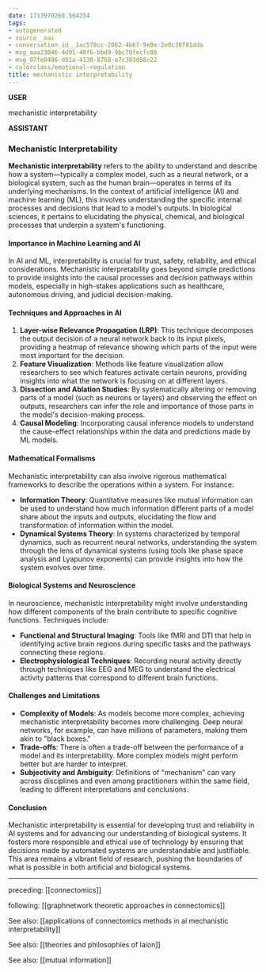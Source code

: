 ```yaml
---
date: 1713970268.564254
tags:
- autogenerated
- source__oai
- conversation_id__1ac578cc-2062-4b67-9e0e-2e0c30f81dda
- msg_aaa23846-4d91-40f6-bbd9-9bc78fecfc86
- msg_07fe0486-d91a-4130-8768-a7c383d58c22
- colorclass/emotional-regulation
title: mechanistic interpretability
---
```


**USER**

mechanistic interpretability


**ASSISTANT**

### Mechanistic Interpretability

**Mechanistic interpretability** refers to the ability to understand and describe how a system—typically a complex model, such as a neural network, or a biological system, such as the human brain—operates in terms of its underlying mechanisms. In the context of artificial intelligence (AI) and machine learning (ML), this involves understanding the specific internal processes and decisions that lead to a model's outputs. In biological sciences, it pertains to elucidating the physical, chemical, and biological processes that underpin a system's functioning.

#### Importance in Machine Learning and AI

In AI and ML, interpretability is crucial for trust, safety, reliability, and ethical considerations. Mechanistic interpretability goes beyond simple predictions to provide insights into the causal processes and decision pathways within models, especially in high-stakes applications such as healthcare, autonomous driving, and judicial decision-making.

#### Techniques and Approaches in AI

1. **Layer-wise Relevance Propagation (LRP)**: This technique decomposes the output decision of a neural network back to its input pixels, providing a heatmap of relevance showing which parts of the input were most important for the decision.
2. **Feature Visualization**: Methods like feature visualization allow researchers to see which features activate certain neurons, providing insights into what the network is focusing on at different layers.
3. **Dissection and Ablation Studies**: By systematically altering or removing parts of a model (such as neurons or layers) and observing the effect on outputs, researchers can infer the role and importance of those parts in the model's decision-making process.
4. **Causal Modeling**: Incorporating causal inference models to understand the cause-effect relationships within the data and predictions made by ML models.

#### Mathematical Formalisms

Mechanistic interpretability can also involve rigorous mathematical frameworks to describe the operations within a system. For instance:

- **Information Theory**: Quantitative measures like mutual information can be used to understand how much information different parts of a model share about the inputs and outputs, elucidating the flow and transformation of information within the model.
- **Dynamical Systems Theory**: In systems characterized by temporal dynamics, such as recurrent neural networks, understanding the system through the lens of dynamical systems (using tools like phase space analysis and Lyapunov exponents) can provide insights into how the system evolves over time.

#### Biological Systems and Neuroscience

In neuroscience, mechanistic interpretability might involve understanding how different components of the brain contribute to specific cognitive functions. Techniques include:

- **Functional and Structural Imaging**: Tools like fMRI and DTI that help in identifying active brain regions during specific tasks and the pathways connecting these regions.
- **Electrophysiological Techniques**: Recording neural activity directly through techniques like EEG and MEG to understand the electrical activity patterns that correspond to different brain functions.

#### Challenges and Limitations

- **Complexity of Models**: As models become more complex, achieving mechanistic interpretability becomes more challenging. Deep neural networks, for example, can have millions of parameters, making them akin to "black boxes."
- **Trade-offs**: There is often a trade-off between the performance of a model and its interpretability. More complex models might perform better but are harder to interpret.
- **Subjectivity and Ambiguity**: Definitions of "mechanism" can vary across disciplines and even among practitioners within the same field, leading to different interpretations and conclusions.

#### Conclusion

Mechanistic interpretability is essential for developing trust and reliability in AI systems and for advancing our understanding of biological systems. It fosters more responsible and ethical use of technology by ensuring that decisions made by automated systems are understandable and justifiable. This area remains a vibrant field of research, pushing the boundaries of what is possible in both artificial and biological systems.


---

preceding: [[connectomics]]  


following: [[graphnetwork theoretic approaches in connectomics]]

See also: [[applications of connectomics methods in ai mechanistic interpretability]]


See also: [[theories and philosophies of laion]]


See also: [[mutual information]]
